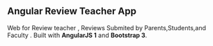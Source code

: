 ## Angular Review Teacher App ##
Web for Review teacher , Reviews Submited by Parents,Students,and Faculty .
Built with **AngularJS 1** and **Bootstrap 3**.
